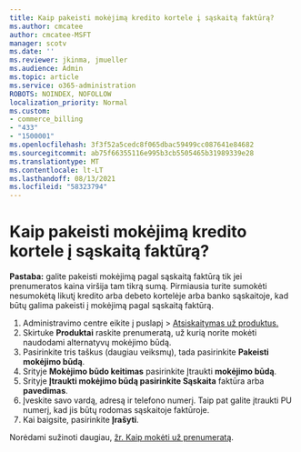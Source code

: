 ```yaml
---
title: Kaip pakeisti mokėjimą kredito kortele į sąskaitą faktūrą?
ms.author: cmcatee
author: cmcatee-MSFT
manager: scotv
ms.date: ''
ms.reviewer: jkinma, jmueller
ms.audience: Admin
ms.topic: article
ms.service: o365-administration
ROBOTS: NOINDEX, NOFOLLOW
localization_priority: Normal
ms.custom:
- commerce_billing
- "433"
- "1500001"
ms.openlocfilehash: 3f3f52a5cedc8f065dbac59499cc087641e84682
ms.sourcegitcommit: ab75f66355116e995b3cb5505465b31989339e28
ms.translationtype: MT
ms.contentlocale: lt-LT
ms.lasthandoff: 08/13/2021
ms.locfileid: "58323794"
---
```

# <a name="how-do-i-change-from-credit-card-payments-to-invoice"></a>Kaip pakeisti mokėjimą kredito kortele į sąskaitą faktūrą?

**Pastaba:** galite pakeisti mokėjimą pagal sąskaitą faktūrą tik jei prenumeratos kaina viršija tam tikrą sumą. Pirmiausia turite sumokėti nesumokėtą likutį kredito arba debeto kortelėje arba banko sąskaitoje, kad būtų galima pakeisti į mokėjimą pagal sąskaitą faktūrą.

1. Administravimo centre eikite į puslapį  >  [Atsiskaitymas už produktus.](https://go.microsoft.com/fwlink/p/?linkid=842054)
2. Skirtuke **Produktai** raskite prenumeratą, už kurią norite mokėti naudodami alternatyvų mokėjimo būdą.
3. Pasirinkite tris taškus (daugiau veiksmų), tada pasirinkite **Pakeisti mokėjimo būdą**.
4. Srityje **Mokėjimo būdo keitimas** pasirinkite Įtraukti **mokėjimo būdą**.
5. Srityje **Įtraukti mokėjimo būdą pasirinkite Sąskaita** faktūra arba **pavedimas**.
6. Įveskite savo vardą, adresą ir telefono numerį. Taip pat galite įtraukti PU numerį, kad jis būtų rodomas sąskaitoje faktūroje.
7. Kai baigsite, pasirinkite **Įrašyti**.

Norėdami sužinoti daugiau, [žr. Kaip mokėti už prenumeratą](https://docs.microsoft.com/microsoft-365/commerce/billing-and-payments/pay-for-your-subscription).